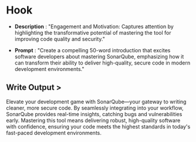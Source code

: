 # Hook

- **Description** : "Engagement and Motivation: Captures attention by highlighting the transformative potential of mastering the tool for improving code quality and security."

- **Prompt** : "Create a compelling 50-word introduction that excites software developers about mastering SonarQube, emphasizing how it can transform their ability to deliver high-quality, secure code in modern development environments."

## Write Output >

​Elevate your development game with SonarQube—your gateway to writing cleaner, more secure code. By seamlessly integrating into your workflow, SonarQube provides real-time insights, catching bugs and vulnerabilities early. Mastering this tool means delivering robust, high-quality software with confidence, ensuring your code meets the highest standards in today's fast-paced development environments.​

